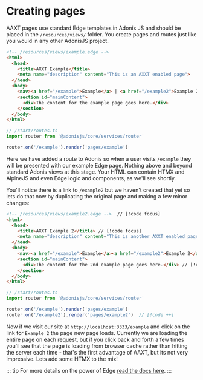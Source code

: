 # Creating pages

AAXT pages use standard Edge templates in Adonis JS and should be placed in the  `/resources/views/` folder. You create pages and routes just like you would in any other AdonisJS project.

```html
<!-- /resources/views/example.edge -->
<html>
  <head>
    <title>AXXT Example</title>
    <meta name="description" content="This is an AXXT enabled page">
  </head>
  <body>
    <nav><a href="/example">Example</a> | <a href="/example2">Example 2</a></nav>
    <section id="mainContent">
      <div>The content for the example page goes here.</div>
    </section>
  </body>
</html>
```

```typescript
// /start/routes.ts
import router from '@adonisjs/core/services/router'

router.on('/example').render('pages/example')
```

Here we have added a route to Adonis so when a user visits `/example` they will be presented with our example Edge page. Nothing above and beyond standard Adonis views at this stage. Your HTML can contain HTMX and AlpineJS and even Edge logic and components, as we'll see shortly.

You'll notice there is a link to `/example2` but we haven't created that yet so lets do that now by duplicating the original page and making a few minor changes:

```html
<!-- /resources/views/example2.edge -->  // [!code focus]
<html>
  <head>
    <title>AXXT Example 2</title> // [!code focus]
    <meta name="description" content="This is another AXXT enabled page"> // [!code focus]
  </head>
  <body>
    <nav><a href="/example">Example</a><a href="/example2">Example 2</a></nav>
    <section id="mainContent">
      <div>The content for the 2nd example page goes here.</div> // [!code focus]
    </section>
  </body>
</html>
```

```typescript
// /start/routes.ts
import router from '@adonisjs/core/services/router'

router.on('/example').render('pages/example')
router.on('/example2').render('pages/example2')  // [!code ++]
```

Now if we visit our site at `http://localhost:3333/example` and click on the link for `Example 2` the page new page loads. Currently we are loading the entire page on each request, but if you click back and forth a few times you'll see that the page is loading from browser cache rather than hitting the server each time - that's the first advantage of AAXT, but its not very impressive. Lets add some HTMX to the mix!

::: tip
For more details on the power of Edge [read the docs here](https://edgejs.dev/docs/introduction).
:::
